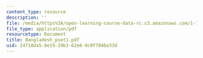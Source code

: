 ```yaml
---
content_type: resource
description: ''
file: /media/https%3A/open-learning-course-data-rc.s3.amazonaws.com/1-72-groundwater-hydrology-fall-2005/24f18da58e1929b362e89c0f704be33d_Bangladesh_pset1.pdf
file_type: application/pdf
resourcetype: Document
title: Bangladesh_pset1.pdf
uid: 24f18da5-8e19-29b3-62e8-9c0f704be33d
---
```

